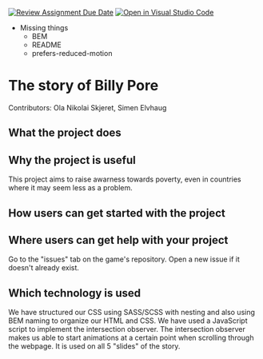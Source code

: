 [![Review Assignment Due Date](https://classroom.github.com/assets/deadline-readme-button-24ddc0f5d75046c5622901739e7c5dd533143b0c8e959d652212380cedb1ea36.svg)](https://classroom.github.com/a/E1TYCvbT)
[![Open in Visual Studio Code](https://classroom.github.com/assets/open-in-vscode-718a45dd9cf7e7f842a935f5ebbe5719a5e09af4491e668f4dbf3b35d5cca122.svg)](https://classroom.github.com/online_ide?assignment_repo_id=10980800&assignment_repo_type=AssignmentRepo)


* Missing things
    * BEM
    * README
    * prefers-reduced-motion


# The story of Billy Pore
Contributors: Ola Nikolai Skjeret, Simen Elvhaug

## What the project does


## Why the project is useful
This project aims to raise awarness towards poverty, even in countries where it may seem less as a problem.

## How users can get started with the project


## Where users can get help with your project
Go to the "issues" tab on the game's repository. Open a new issue if it doesn't already exist.

## Which technology is used
We have structured our CSS using SASS/SCSS with nesting and also using BEM naming to organize our HTML and CSS. We have used a JavaScript script to implement the intersection observer. The intersection observer makes us able to start animations at a certain point when scrolling through the webpage. It is used on all 5 "slides" of the story. 